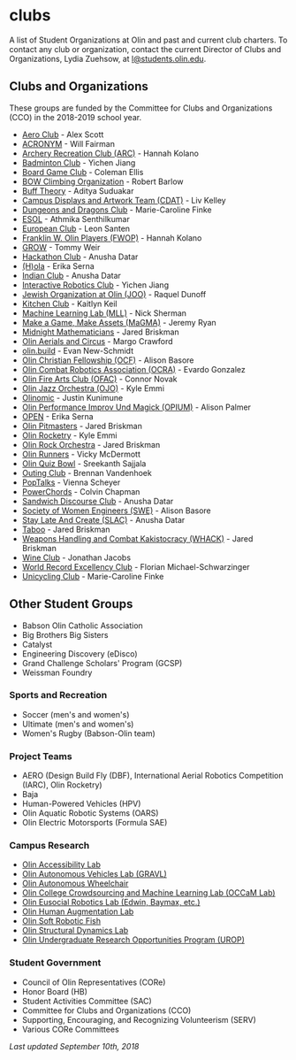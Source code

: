 # clubs
A list of Student Organizations at Olin and past and current club charters.
To contact any club or organization, contact the current Director of Clubs and Organizations, Lydia Zuehsow, at [l@students.olin.edu](mailto:l@students.olin.edu).

## Clubs and Organizations
These groups are funded by the Committee for Clubs and Organizations (CCO) in the 2018-2019 school year.
- [Aero Club](charters/Aero.md) - Alex Scott
- [ACRONYM](charters/ACRONYM.md) - Will Fairman
- [Archery Recreation Club (ARC)](charters/Archery-Recreation-Club.md) - Hannah Kolano
- [Badminton Club](charters/Badminton-Club.md) - Yichen Jiang
- [Board Game Club](charters/Board-Game-Club.md) - Coleman Ellis
- [BOW Climbing Organization](charters/BOW-Climbing-Organization.md) - Robert Barlow
- [Buff Theory](charters/Buff-Theory.md) - Aditya Suduakar
- [Campus Displays and Artwork Team (CDAT)](charters/CDAT.md) - Liv Kelley
- [Dungeons and Dragons Club](charters/Dungeons-and-Dragons-Club.md) - Marie-Caroline Finke
- [ESOL](charters/ESOL.md) - Athmika Senthilkumar
- [European Club](charters/European-Club.md) - Leon Santen
- [Franklin W. Olin Players (FWOP)](charters/Franklin-W-Olin-Players.md) - Hannah Kolano
- [GROW](charters/GROW.md)  - Tommy Weir
- [Hackathon Club](charters/Hackathon-Club.md) - Anusha Datar
- [(H)ola](charters/(H)ola.md) - Erika Serna
- [Indian Club](charters/Indian-Club.md) - Anusha Datar
- [Interactive Robotics Club](charters/IRL.md) - Yichen Jiang
- [Jewish Organization at Olin (JOO)](charters/Jewish-Organization-at-Olin.md) - Raquel Dunoff
- [Kitchen Club](charters/Kitchen-Club.md) - Kaitlyn Keil
- [Machine Learning Lab (MLL)](charters/MLL.md) - Nick Sherman
- [Make a Game, Make Assets (MaGMA)](charters/MaGMA.md) - Jeremy Ryan
- [Midnight Mathematicians](charters/Midnight-Mathematicians.md) - Jared Briskman
- [Olin Aerials and Circus](charters/Olin-Aerials-and-Circus.md) - Margo Crawford
- [olin.build](charters/olin.build.md) - Evan New-Schmidt
- [Olin Christian Fellowship (OCF)](charters/Olin-Christian-Fellowship.md) - Alison Basore
- [Olin Combat Robotics Association (OCRA)](charters/OCRA.md) - Evardo Gonzalez
- [Olin Fire Arts Club (OFAC)](charters/Olin-Fire-Arts-Club.md) - Connor Novak
- [Olin Jazz Orchestra (OJO)](charters/Olin-Jazz-Orchestra.md) - Kyle Emmi
- [Olinomic](charters/Olinomic.md) - Justin Kunimune
- [Olin Performance Improv Und Magick (OPIUM)](charters/Olin-Performance-Improv-Und-Magick.md) - Alison Palmer
- [OPEN](charters/OPEN.md) - Erika Serna
- [Olin Pitmasters](charters/OlinPitmasters.md) - Jared Briskman
- [Olin Rocketry](charters/Olin.md) - Kyle Emmi
- [Olin Rock Orchestra](charters/Olin-Rock-Orchestra.md) - Jared Briskman
- [Olin Runners](charters/Olin-Runners.md) - Vicky McDermott
- [Olin Quiz Bowl](charters/Olin-Quiz-Bowl.md) - Sreekanth Sajjala
- [Outing Club](charters/Outing-Club.md) - Brennan Vandenhoek
- [PopTalks](charters/PopTalks.md) - Vienna Scheyer
- [PowerChords](charters/PowerChords.md) - Colvin Chapman
- [Sandwich Discourse Club](charters/Sandwich-Discourse-Club.md) - Anusha Datar
- [Society of Women Engineers (SWE)](charters/Society-of-Women-Engineers.md) - Alison Basore
- [Stay Late And Create (SLAC)](charters/Stay-Late-and-Create.md) - Anusha Datar
- [Taboo](charters/Taboo.md) - Jared Briskman
- [Weapons Handling and Combat Kakistocracy (WHACK)](charters/Weapons-Handling-And-Combat-Kakistocracy.md) - Jared Briskman
- [Wine Club](charters/Wine-Club.md) - Jonathan Jacobs
- [World Record Excellency Club](charters/WREC.md) - Florian Michael-Schwarzinger
- [Unicycling Club](charters/Unicycling-Club.md) - Marie-Caroline Finke

## Other Student Groups
- Babson Olin Catholic Association
- Big Brothers Big Sisters
- Catalyst
- Engineering Discovery (eDisco)
- Grand Challenge Scholars' Program (GCSP)
- Weissman Foundry

### Sports and Recreation
- Soccer (men's and women's)
- Ultimate (men's and women's)
- Women's Rugby (Babson-Olin team)

### Project Teams
- AERO (Design Build Fly (DBF), International Aerial Robotics Competition (IARC), Olin Rocketry)
- Baja
- Human-Powered Vehicles (HPV)
- Olin Aquatic Robotic Systems (OARS)
- Olin Electric Motorsports (Formula SAE)

### Campus Research
- [Olin Accessibility Lab](https://alisha334.wixsite.com/portfolio)
- [Olin Autonomous Vehicles Lab (GRAVL)](http://www.olin.edu/research-imapact/faculty-research/robotics/)
- [Olin Autonomous Wheelchair](http://www.olin.edu/faculty/profile/jeff-dusek/)
- [Olin College Crowdsourcing and Machine Learning Lab (OCCaM Lab)](http://occam.olin.edu/)
- [Olin Eusocial Robotics Lab (Edwin, Baymax, etc.)](http://www.olin.edu/research-imapact/faculty-research/robotics/)
- [Olin Human Augmentation Lab](https://humanaugmentationlab.github.io/)
- [Olin Soft Robotic Fish](http://www.olin.edu/faculty/profile/jeff-dusek/)
- [Olin Structural Dynamics Lab](http://faculty.olin.edu/~clee1/)
- [Olin Undergraduate Research Opportunities Program (UROP)](http://www.olin.edu/research-impact/urop/)

### Student Government
- Council of Olin Representatives (CORe)
- Honor Board (HB)
- Student Activities Committee (SAC)
- Committee for Clubs and Organizations (CCO)
- Supporting, Encouraging, and Recognizing Volunteerism (SERV)
- Various CORe Committees

*Last updated September 10th, 2018*
